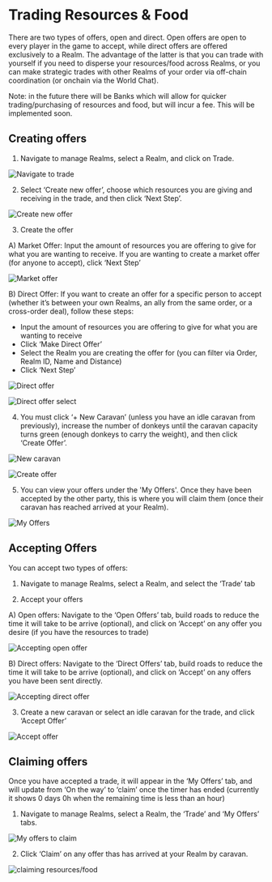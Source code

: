 # Trading Resources & Food

There are two types of offers, open and direct. Open offers are open to every player in the game to accept, while direct offers are offered exclusively to a Realm. The advantage of the latter is that you can trade with yourself if you need to disperse your resources/food across Realms, or you can make strategic trades with other Realms of your order via off-chain coordination (or onchain via the World Chat).

Note: in the future there will be Banks which will allow for quicker trading/purchasing of resources and food, but will incur a fee. This will be implemented soon. 


## Creating offers

1. Navigate to manage Realms, select a Realm, and click on Trade.

![Navigate to trade](../static/img/eternum/trading-1.png)

2. Select ‘Create new offer’, choose which resources you are giving and receiving in the trade, and then click ‘Next Step’.

![Create new offer](../static/img/eternum/trading-2.png)

3. Create the offer

A) Market Offer: Input the amount of resources you are offering to give for what you are wanting to receive. If you are wanting to create a market offer (for anyone to accept), click ‘Next Step’

![Market offer](../static/img/eternum/trading-3B.png)

B) Direct Offer: If you want to create an offer for a specific person to accept (whether it’s between your own Realms, an ally from the same order, or a cross-order deal), follow these steps:

- Input the amount of resources you are offering to give for what you are wanting to receive
- Click ‘Make Direct Offer’
- Select the Realm you are creating the offer for (you can filter via Order, Realm ID, Name and Distance)
- Click ‘Next Step’

![Direct offer](../static/img/eternum/trading-3A.png)

![Direct offer select](../static/img/eternum/trading-4.png)

4. You must click ‘+ New Caravan’ (unless you have an idle caravan from previously), increase the number of donkeys until the caravan capacity turns green (enough donkeys to carry the weight), and then click ‘Create Offer’.

![New caravan](../static/img/eternum/trading-5.png)

![Create offer](../static/img/eternum/trading-6.png)

5. You can view your offers under the 'My Offers'. Once they have been accepted by the other party, this is where you will claim them (once their caravan has reached arrived at your Realm).

![My Offers](../static/img/eternum/trading-7.png)

## Accepting Offers

You can accept two types of offers: 

1. Navigate to manage Realms, select a Realm, and select the ‘Trade’ tab

2. Accept your offers

A) Open offers: Navigate to the ‘Open Offers’ tab, build roads to reduce the time it will take to be arrive (optional), and click on ‘Accept’ on any offer you desire (if you have the resources to trade)

![Accepting open offer](../static/img/eternum/accepting-2.png)

B) Direct offers: Navigate to the ‘Direct Offers’ tab, build roads to reduce the time it will take to be arrive (optional), and click on ‘Accept’ on any offers you have been sent directly.

![Accepting direct offer](../static/img/eternum/Accepting-2b.png)

3. Create a new caravan or select an idle caravan for the trade, and click ‘Accept Offer’

![Accept offer](../static/img/eternum/accepting-3.png)

## Claiming offers

Once you have accepted a trade, it will appear in the ‘My Offers’ tab, and will update from ‘On the way’ to ‘claim’ once the timer has ended (currently it shows 0 days 0h when the remaining time is less than an hour)

1. Navigate to manage Realms, select a Realm, the ‘Trade’ and ‘My Offers’ tabs.

![My offers to claim](../static/img/eternum/claiming-1.png)

2. Click ‘Claim’ on any offer thas has arrived at your Realm by caravan.

![claiming resources/food](../static/img/eternum/claiming-2.png)



